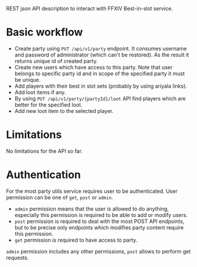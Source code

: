REST json API description to interact with FFXIV Best-in-slot service.

# Basic workflow

* Create party using `PUT /api/v1/party` endpoint. It consumes username and password of administrator (which can't be restored). As the result it returns unique id of created party.
* Create new users which have access to this party. Note that user belongs to specific party id and in scope of the specified party it must be unique.
* Add players with their best in slot sets (probably by using ariyala links).
* Add loot items if any.
* By using `PUT /api/v1/party/{partyId}/loot` API find players which are better for the specified loot.
* Add new loot item to the selected player.

# Limitations

No limitations for the API so far.

# Authentication

For the most party utils service requires user to be authenticated. User permission can be one of `get`, `post` or `admin`.

* `admin` permission means that the user is allowed to do anything, especially this permission is required to be able to add or modify users.
* `post` permission is required to deal with the most POST API endpoints, but to be precise only endpoints which modifies party content require this permission.
* `get` permission is required to have access to party.

`admin` permission includes any other permissions, `post` allows to perform get requests.

<security-definitions />